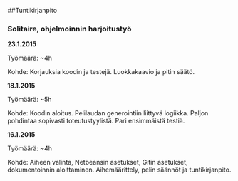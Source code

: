 ﻿##Tuntikirjanpito
### Solitaire, ohjelmoinnin harjoitustyö

**23.1.2015**

Työmäärä: ~4h

Kohde: Korjauksia koodin ja testejä. Luokkakaavio ja pitin säätö.

**18.1.2015**

Työmäärä: ~5h

Kohde: Koodin aloitus. Pelilaudan generointiin liittyvä logiikka. Paljon pohdintaa sopivasti toteutustyylistä. Pari ensimmäistä testiä.


**16.1.2015**

Työmäärä: ~4h

Kohde: Aiheen valinta, Netbeansin asetukset, Gitin asetukset, dokumentoinnin aloittaminen. Aihemäärittely, pelin säännöt ja tuntikirjanpito.

